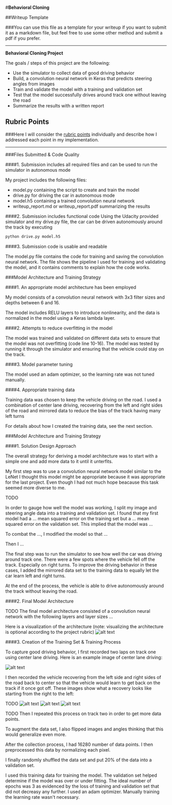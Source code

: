 #**Behavioral Cloning** 

##Writeup Template

###You can use this file as a template for your writeup if you want to submit it as a markdown file, but feel free to use some other method and submit a pdf if you prefer.

---

**Behavioral Cloning Project**

The goals / steps of this project are the following:
* Use the simulator to collect data of good driving behavior
* Build, a convolution neural network in Keras that predicts steering angles from images
* Train and validate the model with a training and validation set
* Test that the model successfully drives around track one without leaving the road
* Summarize the results with a written report


[//]: # (Image References)

[image1]: ./examples/placeholder.png "Model Visualization"
[image2]: ./3_laps_data/center_2017_08_25_14_22_57_185.jpg "Center IMage example"
[image3]: ./examples/placeholder_small.png "Recovery Image"
[image4]: ./examples/placeholder_small.png "Recovery Image"
[image5]: ./examples/placeholder_small.png "Recovery Image"
[image6]: ./examples/placeholder_small.png "Normal Image"
[image7]: ./examples/placeholder_small.png "Flipped Image"

## Rubric Points
###Here I will consider the [rubric points](https://review.udacity.com/#!/rubrics/432/view) individually and describe how I addressed each point in my implementation.  

---
###Files Submitted & Code Quality

####1. Submission includes all required files and can be used to run the simulator in autonomous mode

My project includes the following files:
* model.py containing the script to create and train the model
* drive.py for driving the car in autonomous mode
* model.h5 containing a trained convolution neural network 
* writeup_report.md or writeup_report.pdf summarizing the results

####2. Submission includes functional code
Using the Udacity provided simulator and my drive.py file, the car can be driven autonomously around the track by executing 
```sh
python drive.py model.h5
```

####3. Submission code is usable and readable

The model.py file contains the code for training and saving the convolution neural network. The file shows the pipeline I used for training and validating the model, and it contains comments to explain how the code works.

###Model Architecture and Training Strategy

####1. An appropriate model architecture has been employed

My model consists of a convolution neural network with 3x3 filter sizes and depths between 6 and 16. 

The model includes RELU layers to introduce nonlinearity, and the data is normalized in the model using a Keras lambda layer. 

####2. Attempts to reduce overfitting in the model

The model was trained and validated on different data sets to ensure that the model was not overfitting (code line 10-16). The model was tested by running it through the simulator and ensuring that the vehicle could stay on the track.

####3. Model parameter tuning

The model used an adam optimizer, so the learning rate was not tuned manually.

####4. Appropriate training data

Training data was chosen to keep the vehicle driving on the road. I used a combination of center lane driving, recovering from the left and right sides of the road and mirrored data to reduce the bias of the track having many left turns

For details about how I created the training data, see the next section. 

###Model Architecture and Training Strategy

####1. Solution Design Approach

The overall strategy for deriving a model architecture was to start with a simple one and add more data to it until it unterfits.

My first step was to use a convolution neural network model similar to the LeNet I thought this model might be appropriate because it was appropriate for the last project. Even though I had not much hope beacause this task seemed more diverse to me.

TODO

In order to gauge how well the model was working, I split my image and steering angle data into a training and validation set. I found that my first model had a ... mean squared error on the training set but a ... mean squared error on the validation set. This implied that the model was ... 

To combat the ..., I modified the model so that ...

Then I ... 

The final step was to run the simulator to see how well the car was driving around track one. There were a few spots where the vehicle fell off the track. Especially on right turns. To improve the driving behavior in these cases, I added the mirrored data set to the training data to equally let the car learn left and right turns.

At the end of the process, the vehicle is able to drive autonomously around the track without leaving the road.

####2. Final Model Architecture

TODO
The final model architecture consisted of a convolution neural network with the following layers and layer sizes ...

Here is a visualization of the architecture 
(note: visualizing the architecture is optional according to the project rubric)
![alt text][image1]

####3. Creation of the Training Set & Training Process

To capture good driving behavior, I first recorded two laps on track one using center lane driving. Here is an example image of center lane driving:

![alt text][image2]

I then recorded the vehicle recovering from the left side and right sides of the road back to center so that the vehicle would learn to get back on the track if it once got off. These images show what a recovery looks like starting from the right to the left:

TODO
![alt text][image3]
![alt text][image4]
![alt text][image5]


TODO
Then I repeated this process on track two in order to get more data points.

To augment the data set, I also flipped images and angles thinking that this would generalize even more.

After the collection process, I had 16280 number of data points. I then preprocessed this data by normalizing each pixel.

I finally randomly shuffled the data set and put 20% of the data into a validation set. 

I used this training data for training the model. The validation set helped determine if the model was over or under fitting. The ideal number of epochs was 3 as evidenced by the loss of training and validation set that did not decreasy any further. I used an adam optimizer. Manually training the learning rate wasn't necessary.
